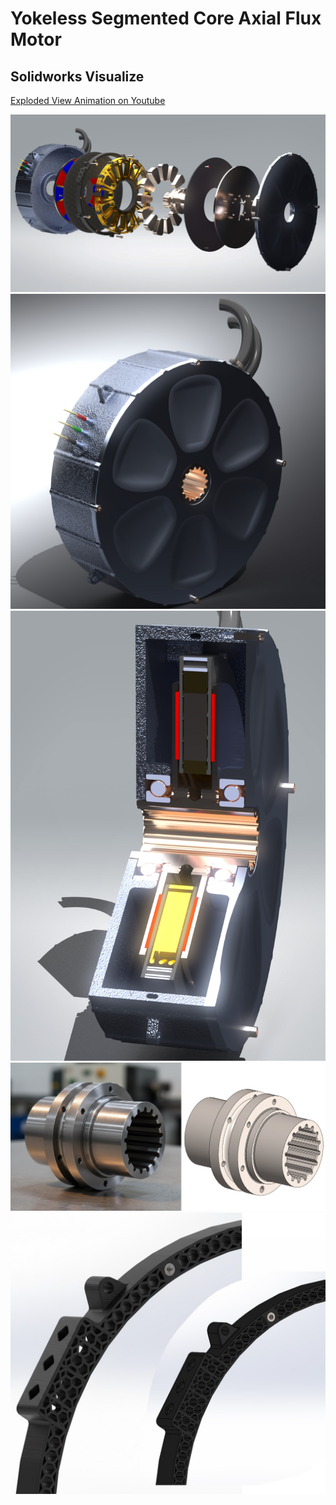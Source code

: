 # Yokeless Segmented Core Axial Flux Motor

## Solidworks Visualize
<a href="https://youtu.be/uYBhK-q6jC0">Exploded View Animation on Youtube</a>

<img src="https://github.com/mgrzb451/catia-axial_flux_motor/blob/main/visualize/exp.jpg" />
<img src="https://github.com/mgrzb451/catia-axial_flux_motor/blob/main/visualize/whole.jpg" />
<img src="https://github.com/mgrzb451/catia-axial_flux_motor/blob/main/visualize/section.jpg" />
<img src="https://github.com/mgrzb451/catia-axial_flux_motor/blob/main/visualize/shaft.jpg" />
<img src="https://github.com/mgrzb451/catia-axial_flux_motor/blob/main/visualize/stator_housing.jpg" />

